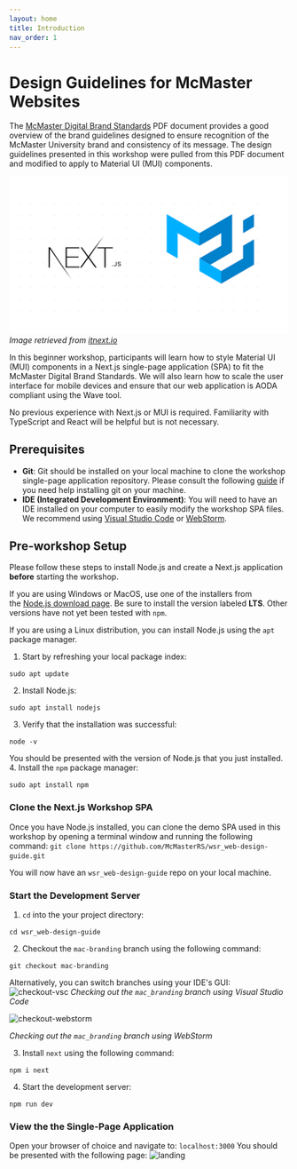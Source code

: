 ```yaml
---
layout: home
title: Introduction
nav_order: 1
---
```


# Design Guidelines for McMaster Websites

The [McMaster Digital Brand Standards](https://brand.mcmaster.ca/app/uploads/2019/04/digital-guidelines.pdf) PDF document provides a good overview of the brand guidelines designed to ensure recognition of the McMaster University brand and consistency of its message. The design guidelines presented in this workshop were pulled from this PDF document and modified to apply to Material UI (MUI) components.

![NextJS-MUI](assets/img/nextjs-mui.png)_Image retrieved from [itnext.io](https://itnext.io/next-js-with-material-ui-7a7f6485f671)_

In this beginner workshop, participants will learn how to style Material UI (MUI) components in a Next.js single-page application (SPA) to fit the McMaster Digital Brand Standards. We will also learn how to scale the user interface for mobile devices and ensure that our web application is AODA compliant using the Wave tool.

No previous experience with Next.js or MUI is required. Familiarity with TypeScript and React will be helpful but is not necessary.

## Prerequisites
- **Git**: Git should be installed on your local machine to clone the workshop single-page application repository. Please consult the following [guide](https://github.com/git-guides/install-git) if you need help installing git on your machine.
- **IDE (Integrated Development Environment)**: You will need to have an IDE installed on your computer to easily modify the workshop SPA files. We recommend using [Visual Studio Code](https://code.visualstudio.com/) or [WebStorm](https://www.jetbrains.com/webstorm/).

## Pre-workshop Setup

Please follow these steps to install Node.js and create a Next.js application **before** starting the workshop.

If you are using Windows or MacOS, use one of the installers from the [Node.js download page](https://nodejs.org/en/download/). Be sure to install the version labeled **LTS**. Other versions have not yet been tested with `npm`.

If you are using a Linux distribution, you can install Node.js using the `apt` package manager.
1. Start by refreshing your local package index: 
~~~
sudo apt update
~~~
2. Install Node.js: 
~~~
sudo apt install nodejs
~~~
3. Verify that the installation was successful: 
~~~
node -v
~~~
  You should be presented with the version of Node.js that you just installed.
4. Install the `npm` package manager:
~~~
sudo apt install npm
~~~

### Clone the Next.js Workshop SPA
Once you have Node.js installed, you can clone the demo SPA used in this workshop by opening a terminal window and running the following command:
```git clone https://github.com/McMasterRS/wsr_web-design-guide.git```

You will now have an `wsr_web-design-guide` repo on your local machine.

### Start the Development Server
1. `cd` into the your project directory: 
~~~
cd wsr_web-design-guide
~~~

2. Checkout the `mac-branding` branch using the following command:
```
git checkout mac-branding
```
Alternatively, you can switch branches using your IDE's GUI:
![checkout-vsc](assets/img/checkout-vsc.png)
_Checking out  the `mac_branding` branch using Visual Studio Code_

![checkout-webstorm](assets/img/checkout-webstorm.png)

_Checking out  the `mac_branding` branch using WebStorm_

3. Install `next` using the following command:
```
npm i next
```

4. Start the development server:
~~~
npm run dev
~~~

### View the the Single-Page Application
Open your browser of choice and navigate to: `localhost:3000`
You should be presented with the following page:
![landing](assets/img/landing.png)
